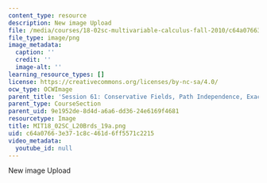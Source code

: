 ```yaml
---
content_type: resource
description: New image Upload
file: /media/courses/18-02sc-multivariable-calculus-fall-2010/c64a07663e371c8c461d6ff5571c2215_MIT18_02SC_L20Brds_19a.png
file_type: image/png
image_metadata:
  caption: ''
  credit: ''
  image-alt: ''
learning_resource_types: []
license: https://creativecommons.org/licenses/by-nc-sa/4.0/
ocw_type: OCWImage
parent_title: 'Session 61: Conservative Fields, Path Independence, Exact Differentials'
parent_type: CourseSection
parent_uid: 9e1952de-8d4d-a6a6-dd36-24e6169f4681
resourcetype: Image
title: MIT18_02SC_L20Brds_19a.png
uid: c64a0766-3e37-1c8c-461d-6ff5571c2215
video_metadata:
  youtube_id: null
---
```

New image Upload